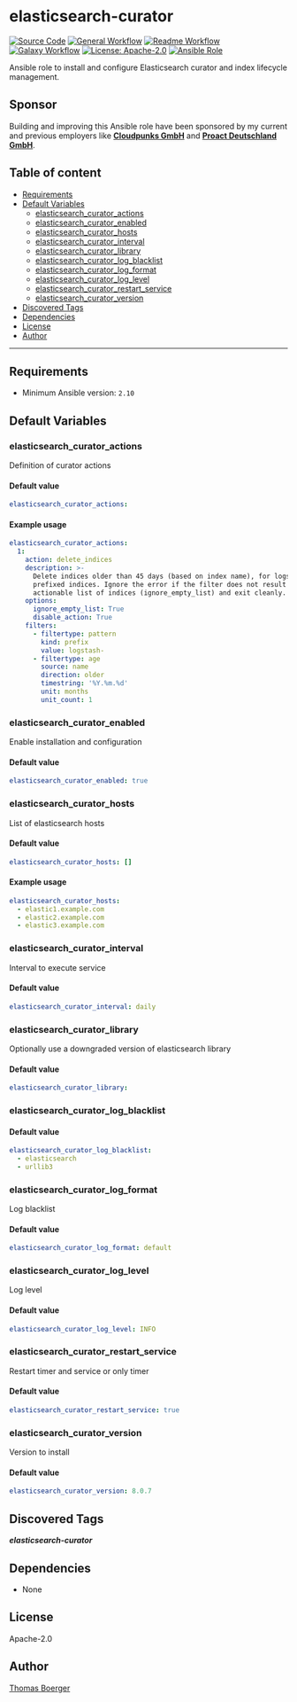 # elasticsearch-curator

[![Source Code](https://img.shields.io/badge/github-source%20code-blue?logo=github&amp;logoColor=white)](https://github.com/rolehippie/elasticsearch-curator)
[![General Workflow](https://github.com/rolehippie/elasticsearch-curator/actions/workflows/general.yml/badge.svg)](https://github.com/rolehippie/elasticsearch-curator/actions/workflows/general.yml)
[![Readme Workflow](https://github.com/rolehippie/elasticsearch-curator/actions/workflows/readme.yml/badge.svg)](https://github.com/rolehippie/elasticsearch-curator/actions/workflows/readme.yml)
[![Galaxy Workflow](https://github.com/rolehippie/elasticsearch-curator/actions/workflows/galaxy.yml/badge.svg)](https://github.com/rolehippie/elasticsearch-curator/actions/workflows/galaxy.yml)
[![License: Apache-2.0](https://img.shields.io/github/license/rolehippie/elasticsearch-curator)](https://github.com/rolehippie/elasticsearch-curator/blob/master/LICENSE)
[![Ansible Role](https://img.shields.io/badge/role-rolehippie.elasticsearch-curator-blue)](https://galaxy.ansible.com/rolehippie/elasticsearch-curator)

Ansible role to install and configure Elasticsearch curator and index lifecycle management.

## Sponsor

Building and improving this Ansible role have been sponsored by my current and previous employers like **[Cloudpunks GmbH](https://cloudpunks.de)** and **[Proact Deutschland GmbH](https://www.proact.eu)**.

## Table of content

- [Requirements](#requirements)
- [Default Variables](#default-variables)
  - [elasticsearch_curator_actions](#elasticsearch_curator_actions)
  - [elasticsearch_curator_enabled](#elasticsearch_curator_enabled)
  - [elasticsearch_curator_hosts](#elasticsearch_curator_hosts)
  - [elasticsearch_curator_interval](#elasticsearch_curator_interval)
  - [elasticsearch_curator_library](#elasticsearch_curator_library)
  - [elasticsearch_curator_log_blacklist](#elasticsearch_curator_log_blacklist)
  - [elasticsearch_curator_log_format](#elasticsearch_curator_log_format)
  - [elasticsearch_curator_log_level](#elasticsearch_curator_log_level)
  - [elasticsearch_curator_restart_service](#elasticsearch_curator_restart_service)
  - [elasticsearch_curator_version](#elasticsearch_curator_version)
- [Discovered Tags](#discovered-tags)
- [Dependencies](#dependencies)
- [License](#license)
- [Author](#author)

---

## Requirements

- Minimum Ansible version: `2.10`


## Default Variables

### elasticsearch_curator_actions

Definition of curator actions

#### Default value

```YAML
elasticsearch_curator_actions:
```

#### Example usage

```YAML
elasticsearch_curator_actions:
  1:
    action: delete_indices
    description: >-
      Delete indices older than 45 days (based on index name), for logstash-
      prefixed indices. Ignore the error if the filter does not result in an
      actionable list of indices (ignore_empty_list) and exit cleanly.
    options:
      ignore_empty_list: True
      disable_action: True
    filters:
      - filtertype: pattern
        kind: prefix
        value: logstash-
      - filtertype: age
        source: name
        direction: older
        timestring: '%Y.%m.%d'
        unit: months
        unit_count: 1
```

### elasticsearch_curator_enabled

Enable installation and configuration

#### Default value

```YAML
elasticsearch_curator_enabled: true
```

### elasticsearch_curator_hosts

List of elasticsearch hosts

#### Default value

```YAML
elasticsearch_curator_hosts: []
```

#### Example usage

```YAML
elasticsearch_curator_hosts:
  - elastic1.example.com
  - elastic2.example.com
  - elastic3.example.com
```

### elasticsearch_curator_interval

Interval to execute service

#### Default value

```YAML
elasticsearch_curator_interval: daily
```

### elasticsearch_curator_library

Optionally use a downgraded version of elasticsearch library

#### Default value

```YAML
elasticsearch_curator_library:
```

### elasticsearch_curator_log_blacklist

#### Default value

```YAML
elasticsearch_curator_log_blacklist:
  - elasticsearch
  - urllib3
```

### elasticsearch_curator_log_format

Log blacklist

#### Default value

```YAML
elasticsearch_curator_log_format: default
```

### elasticsearch_curator_log_level

Log level

#### Default value

```YAML
elasticsearch_curator_log_level: INFO
```

### elasticsearch_curator_restart_service

Restart timer and service or only timer

#### Default value

```YAML
elasticsearch_curator_restart_service: true
```

### elasticsearch_curator_version

Version to install

#### Default value

```YAML
elasticsearch_curator_version: 8.0.7
```

## Discovered Tags

**_elasticsearch-curator_**


## Dependencies

- None

## License

Apache-2.0

## Author

[Thomas Boerger](https://github.com/tboerger)
